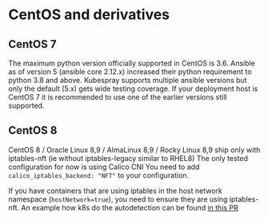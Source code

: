 # CentOS and derivatives

## CentOS 7

The maximum python version officially supported in CentOS is 3.6. Ansible as of version 5 (ansible core 2.12.x) increased their python requirement to python 3.8 and above.
Kubespray supports multiple ansible versions but only the default (5.x) gets wide testing coverage. If your deployment host is CentOS 7 it is recommended to use one of the earlier versions still supported.

## CentOS 8

CentOS 8 / Oracle Linux 8,9 / AlmaLinux 8,9 / Rocky Linux 8,9 ship only with iptables-nft (ie without iptables-legacy similar to RHEL8)
The only tested configuration for now is using Calico CNI
You need to add `calico_iptables_backend: "NFT"` to your configuration.

If you have containers that are using iptables in the host network namespace (`hostNetwork=true`),
you need to ensure they are using iptables-nft.
An example how k8s do the autodetection can be found [in this PR](https://github.com/kubernetes/kubernetes/pull/82966)

